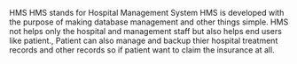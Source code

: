 HMS 
HMS stands for Hospital Management System
HMS is developed with the purpose of making database management and other things simple.
HMS not helps only the hospital and management staff but also helps end users like patient., Patient can also manage and backup thier hospital treatment records and other records so if patient want to claim the insurance at all.
